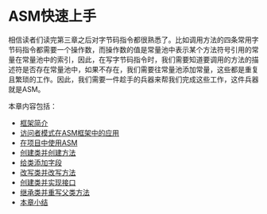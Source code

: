 # ASM快速上手

相信读者们读完第三章之后对字节码指令都很熟悉了。比如调用方法的四条常用字节码指令都需要一个操作数，而操作数的值是常量池中表示某个方法符号引用的常量在常量池中的索引，因此，在写字节码指令时，我们需要知道要调用的方法的描述符是否存在常量池中，如果不存在，我们需要往常量池添加常量，这些都是重复且繁琐的工作。因此，我们需要一件趁手的兵器来帮我们完成这些工作，这件兵器就是ASM。

本章内容包括：

* [框架简介](01.md)
* [访问者模式在ASM框架中的应用](02.md)
* [在项目中使用ASM](03.md)
* [创建类并创建方法](04.md)
* [给类添加字段](05.md)
* [改写类并改写方法](06.md)
* [创建类并实现接口](07.md)
* [继承类并重写父类方法](08.md)
* [本章小结](09.md)

